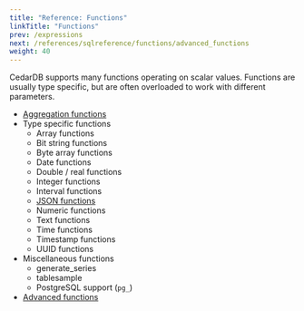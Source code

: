 ```yaml
---
title: "Reference: Functions"
linkTitle: "Functions"
prev: /expressions
next: /references/sqlreference/functions/advanced_functions
weight: 40
---
```


CedarDB supports many functions operating on scalar values.
Functions are usually type specific, but are often overloaded to work with different parameters.

* [Aggregation functions](./aggregation)
* Type specific functions
  * Array functions
  * Bit string functions
  * Byte array functions
  * Date functions
  * Double / real functions
  * Integer functions
  * Interval functions
  * [JSON functions](json)
  * Numeric functions
  * Text functions
  * Time functions
  * Timestamp functions
  * UUID functions
* Miscellaneous functions
  * generate_series
  * tablesample
  * PostgreSQL support (`pg_`)
* [Advanced functions](./advanced_functions)
